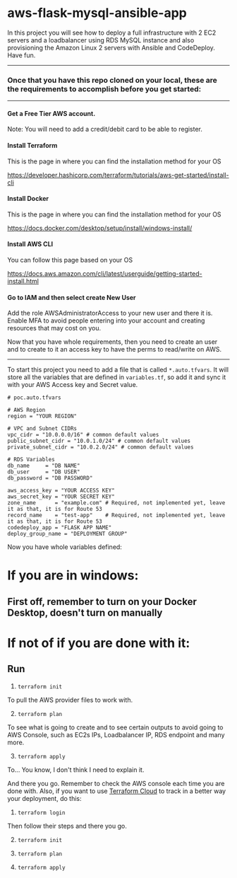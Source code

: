 # aws-flask-mysql-ansible-app
In this project you will see how to deploy a full infrastructure with 2 EC2 servers and a loadbalancer using RDS MySQL instance and also provisioning the Amazon Linux 2 servers with Ansible and CodeDeploy. Have fun.

---

### Once that you have this repo cloned on your local, these are the requirements to accomplish before you get started: 

---

#### Get a Free Tier AWS account.  

Note: You will need to add a credit/debit card to be able to register. 

#### Install Terraform 

This is the page in where you can find the installation method for your OS 

https://developer.hashicorp.com/terraform/tutorials/aws-get-started/install-cli 

#### Install Docker 

This is the page in where you can find the installation method for your OS 

https://docs.docker.com/desktop/setup/install/windows-install/ 

#### Install AWS CLI 

You can follow this page based on your OS 

https://docs.aws.amazon.com/cli/latest/userguide/getting-started-install.html 

#### Go to IAM and then select create New User

Add the role AWSAdministratorAccess to your new user and there it is. Enable MFA to avoid people entering into your account and creating resources that may cost on you.

Now that you have whole requirements, then you need to create an user and to create to it an access key to have the perms to read/write on AWS. 

---

To start this project you need to add a file that is called `*.auto.tfvars`. It will store all the variables that are defined in `variables.tf`, so add it and sync it with your AWS Access key and Secret value.

```
# poc.auto.tfvars

# AWS Region
region = "YOUR REGION"

# VPC and Subnet CIDRs
vpc_cidr = "10.0.0.0/16" # common default values
public_subnet_cidr = "10.0.1.0/24" # common default values
private_subnet_cidr = "10.0.2.0/24" # common default values

# RDS Variables
db_name     = "DB NAME"
db_user     = "DB USER"
db_password = "DB PASSWORD"

aws_access_key = "YOUR ACCESS KEY"
aws_secret_key = "YOUR SECRET KEY"
zone_name      = "example.com" # Required, not implemented yet, leave it as that, it is for Route 53
record_name    = "test-app"    # Required, not implemented yet, leave it as that, it is for Route 53
codedeploy_app = "FLASK APP NAME"
deploy_group_name = "DEPLOYMENT GROUP"

```

Now you have whole variables defined:

# If you are in windows: 

## First off, remember to turn on your Docker Desktop, doesn't turn on manually

# If not of if you are done with it:

## Run 

1. `terraform init`

To pull the AWS provider files to work with.

2. `terraform plan`

To see what is going to create and to see certain outputs to avoid going to AWS Console, such as EC2s IPs, Loadbalancer IP, RDS endpoint and many more.

3. `terraform apply`

To... You know, I don't think I need to explain it.

And there you go. Remember to check the AWS console each time you are done with. Also, if you want to use [Terraform Cloud](https://app.terraform.io/session) to track in a better way your deployment, do this:

1. `terraform login`

Then follow their steps and there you go.

2. `terraform init`

3. `terraform plan`

4. `terraform apply`
